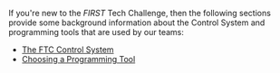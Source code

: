 If you're new to the _FIRST_ Tech Challenge, then the following sections provide some background information about the Control System and programming tools that are used by our teams:

* [The FTC Control System](The-FTC-Control-System)
* [Choosing a Programming Tool](Choosing-a-Programming-Tool)

